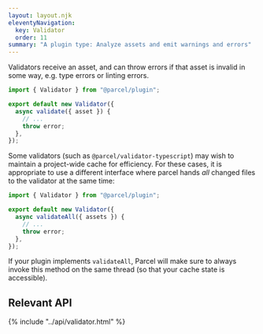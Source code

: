 ```yaml
---
layout: layout.njk
eleventyNavigation:
  key: Validator
  order: 11
summary: "A plugin type: Analyze assets and emit warnings and errors"
---
```


Validators receive an asset, and can throw errors if that asset is invalid
in some way, e.g. type errors or linting errors.

```js
import { Validator } from "@parcel/plugin";

export default new Validator({
  async validate({ asset }) {
    // ...
    throw error;
  },
});
```

Some validators (such as `@parcel/validator-typescript`) may wish to maintain a project-wide cache for efficiency. For these cases, it is appropriate to use a different interface where parcel hands _all_ changed files to the validator at the same time:

```js
import { Validator } from "@parcel/plugin";

export default new Validator({
  async validateAll({ assets }) {
    // ...
    throw error;
  },
});
```

If your plugin implements `validateAll`, Parcel will make sure to always invoke this method on the same thread (so that your cache state is accessible).

## Relevant API

{% include "../api/validator.html" %}
